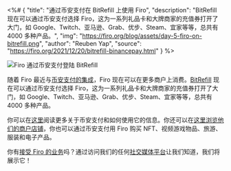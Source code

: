 <%# {
  "title": "通过币安支付在 BitRefill 上使用 Firo",
  "description": "BitRefill 现在可以通过币安支付选择 Firo，这为一系列礼品卡和大牌商家的充值券打开了大门，如 Google、Twitch、亚马逊、Grab、优步、Steam、宜家等等，总共有 4000 多种产品。",
  "img": "https://firo.org/blog/assets/day-5-firo-on-bitrefill.png",
  "author": "Reuben Yap",
  "source": "https://firo.org/2021/12/20/bitrefill-binancepay.html"
} %>

![Firo 通过币安支付登陆 BitRefill](https://firo.org/blog/assets/day-5-firo-on-bitrefill.png)

随着 Firo 最近与[币安支付的集成](https://firo.org/2021/11/25/firo-binance-pay.html)，Firo 现在可以在更多商户上消费。[BitRefill](https://www.bitrefill.com/) 现在可以通过币安支付选择 Firo，这为一系列礼品卡和大牌商家的充值券打开了大门，如 Google、Twitch、亚马逊、Grab、优步、Steam、宜家等等，总共有 4000 多种产品。

你可以在[这里](https://pay.binance.com/)阅读更多关于币安支付和如何使用它的信息。你还可以在[这里浏览他们的商户店铺](https://pay.binance.com/zh-CN/merchant-stores?tab=featured)，你也可以通过币安支付用 Firo 购买 NFT、视频游戏物品、旅游、服装和电子产品。

你有[接受 Firo 的业务](https://firo.org/community/merchants/)吗？通过访问我们的任何[社交媒体平台](https://firo.org/community/social/)让我们知道，我们将展示它！
